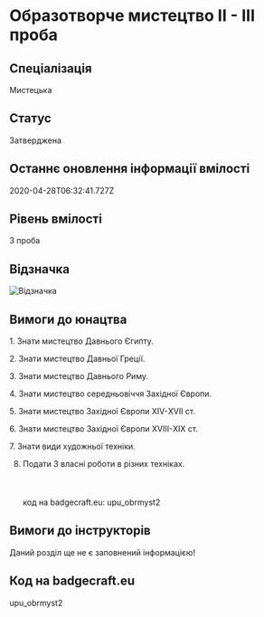 # Образотворче мистецтво ІІ - ІІІ проба

## Спеціалізація

Мистецька

## Статус

Затверджена

## Останнє оновлення інформації вмілості

2020-04-28T06:32:41.727Z

## Рівень вмілості

3 проба

## Відзначка

![Відзначка](../images/Obrazotvorche_mystetstvo_II/_______________________2.jpg)

## Вимоги до юнацтва

<p>1. Знати мистецтво Давнього Єгипту.</p>

<p>2. Знати мистецтво Давньої Греції.</p>

<p>3. Знати мистецтво Давнього Риму.</p>

<p>4. Знати мистецтво середньовіччя Західної Європи.</p>

<p>5. Знати мистецтво Західної Європи ХІV-ХVII ст.</p>

<p>6. Знати мистецтво Західної Європи XVIII-ХIХ ст.</p>

<p>7. Знати види художньої техніки.</p>

8. Подати 3 власні роботи в різних техніках.<br><br><br><br>код на badgecraft.eu: upu_obrmyst2<br>

## Вимоги до інструкторів

Даний розділ ще не є заповнений інформацією!

## Код на badgecraft.eu

upu_obrmyst2